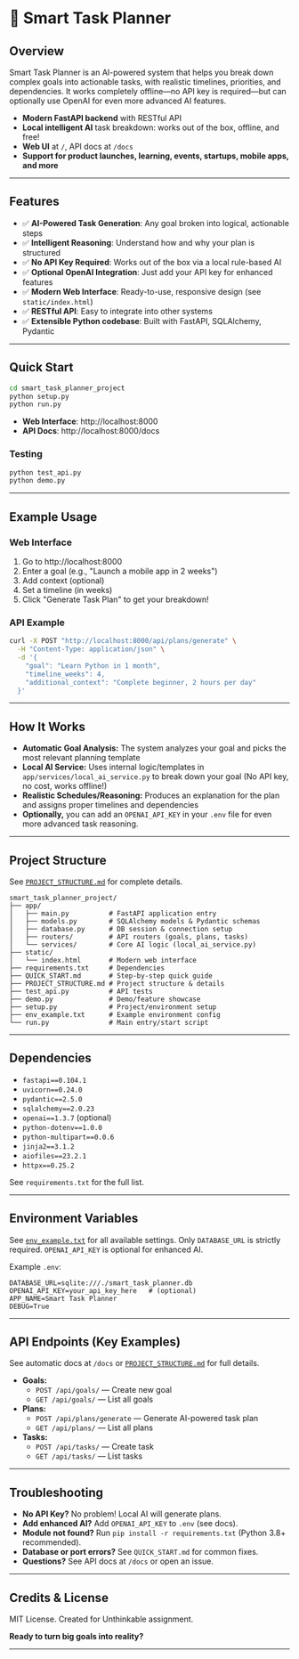 # 🧠 Smart Task Planner

## Overview

Smart Task Planner is an AI-powered system that helps you break down complex goals into actionable tasks, with realistic timelines, priorities, and dependencies. It works completely offline—no API key is required—but can optionally use OpenAI for even more advanced AI features.

- **Modern FastAPI backend** with RESTful API
- **Local intelligent AI** task breakdown: works out of the box, offline, and free!
- **Web UI** at `/`, API docs at `/docs`
- **Support for product launches, learning, events, startups, mobile apps, and more**

---

## Features

- ✅ **AI-Powered Task Generation**: Any goal broken into logical, actionable steps
- ✅ **Intelligent Reasoning**: Understand how and why your plan is structured
- ✅ **No API Key Required**: Works out of the box via a local rule-based AI
- ✅ **Optional OpenAI Integration**: Just add your API key for enhanced features
- ✅ **Modern Web Interface**: Ready-to-use, responsive design (see `static/index.html`)
- ✅ **RESTful API**: Easy to integrate into other systems
- ✅ **Extensible Python codebase**: Built with FastAPI, SQLAlchemy, Pydantic

---

## Quick Start

```bash
cd smart_task_planner_project
python setup.py
python run.py
```

- **Web Interface**: http://localhost:8000
- **API Docs**: http://localhost:8000/docs

### Testing
```bash
python test_api.py
python demo.py
```

---

## Example Usage

### Web Interface
1. Go to http://localhost:8000
2. Enter a goal (e.g., "Launch a mobile app in 2 weeks")
3. Add context (optional)
4. Set a timeline (in weeks)
5. Click "Generate Task Plan" to get your breakdown!

### API Example
```bash
curl -X POST "http://localhost:8000/api/plans/generate" \
  -H "Content-Type: application/json" \
  -d '{
    "goal": "Learn Python in 1 month",
    "timeline_weeks": 4,
    "additional_context": "Complete beginner, 2 hours per day"
  }'
```

---

## How It Works

- **Automatic Goal Analysis:** The system analyzes your goal and picks the most relevant planning template
- **Local AI Service:** Uses internal logic/templates in `app/services/local_ai_service.py` to break down your goal (No API key, no cost, works offline!)
- **Realistic Schedules/Reasoning:** Produces an explanation for the plan and assigns proper timelines and dependencies
- **Optionally,** you can add an `OPENAI_API_KEY` in your `.env` file for even more advanced task reasoning.

---

## Project Structure

See [`PROJECT_STRUCTURE.md`](PROJECT_STRUCTURE.md) for complete details.

```
smart_task_planner_project/
├── app/
│   ├── main.py          # FastAPI application entry
│   ├── models.py        # SQLAlchemy models & Pydantic schemas
│   ├── database.py      # DB session & connection setup
│   ├── routers/         # API routers (goals, plans, tasks)
│   └── services/        # Core AI logic (local_ai_service.py)
├── static/
│   └── index.html       # Modern web interface
├── requirements.txt     # Dependencies
├── QUICK_START.md       # Step-by-step quick guide
├── PROJECT_STRUCTURE.md # Project structure & details
├── test_api.py          # API tests
├── demo.py              # Demo/feature showcase
├── setup.py             # Project/environment setup
├── env_example.txt      # Example environment config
└── run.py               # Main entry/start script
```

---

## Dependencies

- `fastapi==0.104.1`
- `uvicorn==0.24.0`
- `pydantic==2.5.0`
- `sqlalchemy==2.0.23`
- `openai==1.3.7` (optional)
- `python-dotenv==1.0.0`
- `python-multipart==0.0.6`
- `jinja2==3.1.2`
- `aiofiles==23.2.1`
- `httpx==0.25.2`

See `requirements.txt` for the full list.

---

## Environment Variables

See [`env_example.txt`](env_example.txt) for all available settings. Only `DATABASE_URL` is strictly required. `OPENAI_API_KEY` is optional for enhanced AI.

Example `.env`:
```env
DATABASE_URL=sqlite:///./smart_task_planner.db
OPENAI_API_KEY=your_api_key_here   # (optional)
APP_NAME=Smart Task Planner
DEBUG=True
```

---

## API Endpoints (Key Examples)

See automatic docs at `/docs` or [`PROJECT_STRUCTURE.md`](PROJECT_STRUCTURE.md) for full details.

- **Goals:**
  - `POST /api/goals/` — Create new goal
  - `GET /api/goals/` — List all goals
- **Plans:**
  - `POST /api/plans/generate` — Generate AI-powered task plan
  - `GET /api/plans/` — List all plans
- **Tasks:**
  - `POST /api/tasks/` — Create task
  - `GET /api/tasks/` — List tasks

---

## Troubleshooting

- **No API Key?** No problem! Local AI will generate plans.
- **Add enhanced AI?** Add `OPENAI_API_KEY` to `.env` (see docs).
- **Module not found?** Run `pip install -r requirements.txt` (Python 3.8+ recommended).
- **Database or port errors?** See `QUICK_START.md` for common fixes.
- **Questions?** See API docs at `/docs` or open an issue.

---

## Credits & License

MIT License. Created for Unthinkable assignment.

**Ready to turn big goals into reality?**

---
